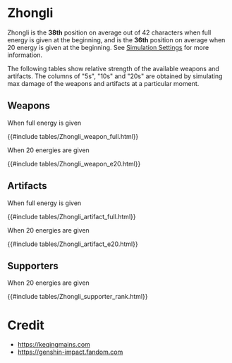 # Zhongli

Zhongli is the **38th** position on average out of 42
characters when full energy is given at the beginning, and is the
**36th** position on average when 20 energy is given at the
beginning. See [Simulation Settings](./simulation_settings.md) for more
information.

The following tables show relative strength of the available weapons and
artifacts. The columns of "5s", "10s" and "20s" are obtained by
simulating max damage of the weapons and artifacts at a particular
moment.

## Weapons

When full energy is given

{{#include tables/Zhongli_weapon_full.html}}

When 20 energies are given

{{#include tables/Zhongli_weapon_e20.html}}

## Artifacts

When full energy is given

{{#include tables/Zhongli_artifact_full.html}}

When 20 energies are given

{{#include tables/Zhongli_artifact_e20.html}}

## Supporters

When 20 energies are given

{{#include tables/Zhongli_supporter_rank.html}}

# Credit

- <https://keqingmains.com>
- <https://genshin-impact.fandom.com>
